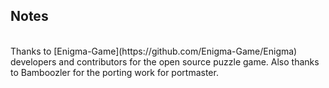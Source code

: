 ## Notes
<br/>
Thanks to [Enigma-Game](https://github.com/Enigma-Game/Enigma) developers and contributors for the open source puzzle game.  Also thanks to Bamboozler for the porting work for portmaster.
<br/>
